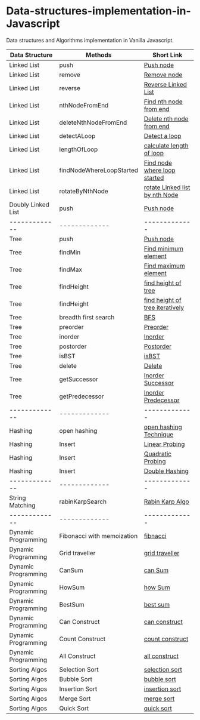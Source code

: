 # Data-structures-implementation-in-Javascript
Data structures and Algorithms implementation in Vanilla Javascript.

| Data Structure  | Methods | Short Link |
| ------------- | ------------- | ------------- |
| Linked List  | push  | [Push node](https://github.com/vishwa9/Data-structures-implementation-in-Javascript/blob/master/src/LinkedList.js#L7) |
| Linked List  | remove  | [Remove node](https://github.com/vishwa9/Data-structures-implementation-in-Javascript/blob/master/src/LinkedList.js#L24) |
| Linked List  | reverse | [Reverse Linked List](https://github.com/vishwa9/Data-structures-implementation-in-Javascript/blob/master/src/LinkedList.js#L47) |
| Linked List  | nthNodeFromEnd | [Find nth node from end](https://github.com/vishwa9/Data-structures-implementation-in-Javascript/blob/master/src/LinkedList.js#L63) |
| Linked List  | deleteNthNodeFromEnd | [Delete nth node from end](https://github.com/vishwa9/Data-structures-implementation-in-Javascript/blob/master/src/LinkedList.js#L85) |
| Linked List | detectALoop | [Detect a loop](https://github.com/vishwa9/Data-structures-implementation-in-Javascript/blob/master/src/LinkedList.js#L120) |
| Linked List | lengthOfLoop | [calculate length of loop](https://github.com/vishwa9/Data-structures-implementation-in-Javascript/blob/master/src/LinkedList.js#L140) |
| Linked List | findNodeWhereLoopStarted | [Find node where loop started](https://github.com/vishwa9/Data-structures-implementation-in-Javascript/blob/master/src/LinkedList.js#L156) |
| Linked List | rotateByNthNode | [rotate Linked list by nth Node](https://github.com/vishwa9/Data-structures-implementation-in-Javascript/blob/master/src/LinkedList.js#L175) |
| Doubly Linked List | push | [Push node](https://github.com/vishwa9/Data-structures-implementation-in-Javascript/blob/master/src/LinkedList.js#L203) |
| ------------- | ------------- | ------------- |
| Tree | push | [Push node](https://github.com/vishwa9/Data-structures-implementation-in-Javascript/blob/master/src/tree.js#L13) |
| Tree | findMin | [Find minimum element](https://github.com/vishwa9/Data-structures-implementation-in-Javascript/blob/master/src/tree.js#L38) |
| Tree | findMax | [Find maximum element](https://github.com/vishwa9/Data-structures-implementation-in-Javascript/blob/master/src/tree.js#L49) |
| Tree | findHeight | [find height of tree](https://github.com/vishwa9/Data-structures-implementation-in-Javascript/blob/master/src/tree.js#L60) |
| Tree | findHeight | [find height of tree iteratively](https://github.com/vishwa9/Data-structures-implementation-in-Javascript/blob/master/src/tree.js#L68) |
| Tree | breadth first search | [BFS](https://github.com/vishwa9/Data-structures-implementation-in-Javascript/blob/master/src/tree.js#L97) |
| Tree | preorder | [Preorder](https://github.com/vishwa9/Data-structures-implementation-in-Javascript/blob/master/src/tree.js#L116) |
| Tree | inorder | [Inorder](https://github.com/vishwa9/Data-structures-implementation-in-Javascript/blob/master/src/tree.js#L126) |
| Tree | postorder | [Postorder](https://github.com/vishwa9/Data-structures-implementation-in-Javascript/blob/master/src/tree.js#L126) |
| Tree | isBST | [isBST](https://github.com/vishwa9/Data-structures-implementation-in-Javascript/blob/master/src/tree.js#L146) |
| Tree | delete | [Delete](https://github.com/vishwa9/Data-structures-implementation-in-Javascript/blob/master/src/tree.js#L165) |
| Tree | getSuccessor | [Inorder Successor](https://github.com/vishwa9/Data-structures-implementation-in-Javascript/blob/master/src/tree.js#L208) |
| Tree | getPredecessor | [Inorder Predecessor](https://github.com/vishwa9/Data-structures-implementation-in-Javascript/blob/master/src/tree.js#L232) |
| ------------- | ------------- | ------------- |
| Hashing | open hashing | [open hashing Technique](https://github.com/vishwa9/Data-structures-implementation-in-Javascript/blob/master/src/HashTables.js#L16) |
| Hashing | Insert | [Linear Probing](https://github.com/vishwa9/Data-structures-implementation-in-Javascript/blob/master/src/HashTables.js#L57) |
| Hashing | Insert | [Quadratic Probing](https://github.com/vishwa9/Data-structures-implementation-in-Javascript/blob/master/src/HashTables.js#L92) |
| Hashing | Insert | [Double Hashing](https://github.com/vishwa9/Data-structures-implementation-in-Javascript/blob/master/src/HashTables.js#L132) |
| ------------- | ------------- | ------------- |
| String Matching | rabinKarpSearch | [Rabin Karp Algo](https://github.com/vishwa9/Data-structures-implementation-in-Javascript/blob/master/src/stringMatching/RabinKarpAlgorithm.js#L1) |
| ------------- | ------------- | ------------- |
| Dynamic Programming | Fibonacci with memoization | [fibnacci](https://github.com/vishwa9/Data-structures-implementation-in-Javascript/blob/master/src/dynamicProgramming/Dynamic-programming.js#L13) |
| Dynamic Programming | Grid traveller | [grid traveller](https://github.com/vishwa9/Data-structures-implementation-in-Javascript/blob/master/src/dynamicProgramming/Dynamic-programming.js#L21) |
| Dynamic Programming | CanSum | [can Sum](https://github.com/vishwa9/Data-structures-implementation-in-Javascript/blob/master/src/dynamicProgramming/Dynamic-programming.js#L50) |
| Dynamic Programming | HowSum | [how Sum](https://github.com/vishwa9/Data-structures-implementation-in-Javascript/blob/master/src/dynamicProgramming/Dynamic-programming.js#L74) |
| Dynamic Programming | BestSum | [best sum](https://github.com/vishwa9/Data-structures-implementation-in-Javascript/blob/master/src/dynamicProgramming/Dynamic-programming.js#L115) |
| Dynamic Programming | Can Construct | [can construct](https://github.com/vishwa9/Data-structures-implementation-in-Javascript/blob/master/src/dynamicProgramming/Dynamic-programming.js#L168)|
| Dynamic Programming | Count Construct | [count construct](https://github.com/vishwa9/Data-structures-implementation-in-Javascript/blob/master/src/dynamicProgramming/Dynamic-programming.js#L194)|
| Dynamic Programming | All Construct | [all construct](https://github.com/vishwa9/Data-structures-implementation-in-Javascript/blob/master/src/dynamicProgramming/Dynamic-programming.js#L221)|
| Sorting Algos | Selection Sort | [selection sort](https://github.com/vishwa9/Data-structures-implementation-in-Javascript/blob/master/src/sorting/Selection-Sort.js) | 
| Sorting Algos | Bubble Sort | [bubble sort](https://github.com/vishwa9/Data-structures-implementation-in-Javascript/blob/master/src/sorting/Bubble-Sort.js) |
| Sorting Algos | Insertion Sort | [insertion sort](https://github.com/vishwa9/Data-structures-implementation-in-Javascript/blob/master/src/sorting/Insertion-Sort.js) |
| Sorting Algos | Merge Sort | [merge sort](https://github.com/vishwa9/Data-structures-implementation-in-Javascript/blob/master/src/sorting/Merge-Sort.js) |
| Sorting Algos | Quick Sort | [quick sort](https://github.com/vishwa9/Data-structures-implementation-in-Javascript/blob/master/src/sorting/Quick-Sort.js) |
